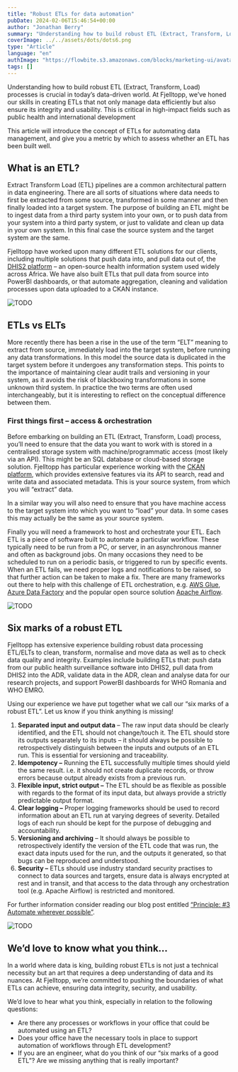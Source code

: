 ```yaml
---
title: "Robust ETLs for data automation"
pubDate: 2024-02-06T15:46:54+00:00
author: "Jonathan Berry"
summary: "Understanding how to build robust ETL (Extract, Transform, Load) processes is crucial in today’s data-driven world. "
coverImage: ../../assets/dots/dots6.png
type: "Article"
language: "en"
authImage: "https://flowbite.s3.amazonaws.com/blocks/marketing-ui/avatars/bonnie-green.png"
tags: []
---
```


Understanding how to build robust ETL (Extract, Transform, Load) processes is crucial in today’s data-driven world. At Fjelltopp, we’ve honed our skills in creating ETLs that not only manage data efficiently but also ensure its integrity and usability. This is critical in high-impact fields such as public health and international development

This article will introduce the concept of ETLs for automating data management, and give you a metric by which to assess whether an ETL has been built well.

## What is an ETL?

Extract Transform Load (ETL) pipelines are a common architectural pattern in data engineering. There are all sorts of situations where data needs to first be extracted from some source, transformed in some manner and then finally loaded into a target system. The purpose of building an ETL might be to ingest data from a third party system into your own, or to push data from your system into a third party system, or just to validate and clean up data in your own system. In this final case the source system and the target system are the same.

Fjelltopp have worked upon many different ETL solutions for our clients, including multiple solutions that push data into, and pull data out of, the [DHIS2 platform](https://dhis2.org) – an open-source health information system used widely across Africa. We have also built ETLs that pull data from source into PowerBI dashboards, or that automate aggregation, cleaning and validation processes upon data uploaded to a CKAN instance.

<Image class="place-self-start w-full max-h-240 object-cover object-center pb-5 pr-5" src="/fjelltopp-astro/src/assets/team/team-at-laptop.jpg" alt="TODO"/>

## ETLs vs ELTs

More recently there has been a rise in the use of the term “ELT” meaning to extract from source, immediately load into the target system, before running any data transformations. In this model the source data is duplicated in the target system before it undergoes any transformation steps. This points to the importance of maintaining clear audit trails and versioning in your system, as it avoids the risk of blackboxing transformations in some unknown third system. In practice the two terms are often used interchangeably, but it is interesting to reflect on the conceptual difference between them.

### First things first – access & orchestration

Before embarking on building an ETL (Extract, Transform, Load) process, you’ll need to ensure that the data you want to work with is stored in a centralised storage system with machine/programmatic access (most likely via an API). This might be an SQL database or cloud-based storage solution. Fjelltopp has particular experience working with the [CKAN platform](/fjelltopp-astro/services/data-catalogues-and-hubs), which provides extensive features via its API to search, read and write data and associated metadata. This is your source system, from which you will “extract” data.

In a similar way you will also need to ensure that you have machine access to the target system into which you want to “load” your data. In some cases this may actually be the same as your source system.

Finally you will need a framework to host and orchestrate your ETL. Each ETL is a piece of software built to automate a particular workflow. These typically need to be run from a PC, or server, in an asynchronous manner and often as background jobs. On many occasions they need to be scheduled to run on a periodic basis, or triggered to run by specific events. When an ETL fails, we need proper logs and notifications to be raised, so that further action can be taken to make a fix. There are many frameworks out there to help with this challenge of ETL orchestration, e.g. [AWS Glue](https://aws.amazon.com/glue/), [Azure Data Factory](https://azure.microsoft.com/en-gb/products/data-factory) and the popular open source solution [Apache Airflow](https://airflow.apache.org/).

<Image class="place-self-start w-1/3 float-left object-cover object-center pb-5 pr-5" src="/fjelltopp-astro/src/assets/dots/dots11.jpg" alt="TODO"/>

## Six marks of a robust ETL

Fjelltopp has extensive experience building robust data processing ETL/ELTs to clean, transform, normalise and move data as well as to check data quality and integrity. Examples include building ETLs that: push data from our public health surveillance software into DHIS2, pull data from DHIS2 into the ADR, validate data in the ADR, clean and analyse data for our research projects, and support PowerBI dashboards for WHO Romania and WHO EMRO.

Using our experience we have put together what we call our “six marks of a robust ETL”. Let us know if you think anything is missing!

1. **Separated input and output data** – The raw input data should be clearly identified, and the ETL should not change/touch it. The ETL should store its outputs separately to its inputs – it should always be possible to retrospectively distinguish between the inputs and outputs of an ETL run. This is essential for versioning and traceability.
2. **Idempotency –** Running the ETL successfully multiple times should yield the same result. i.e. it should not create duplicate records, or throw errors because output already exists from a previous run.
3. **Flexible input, strict output –** The ETL should be as flexible as possible with regards to the format of its input data, but always provide a strictly predictable output format.
4. **Clear logging –** Proper logging frameworks should be used to record information about an ETL run at varying degrees of severity. Detailed logs of each run should be kept for the purpose of debugging and accountability.
5. **Versioning and archiving** – It should always be possible to retrospectively identify the version of the ETL code that was run, the exact data inputs used for the run, and the outputs it generated, so that bugs can be reproduced and understood.
6. **Security –** ETLs should use industry standard security practises to connect to data sources and targets, ensure data is always encrypted at rest and in transit, and that access to the data through any orchestration tool (e.g. Apache Airflow) is restricted and monitored.

For further information consider reading our blog post entitled [“Principle: #3 Automate wherever possible”](/fjelltopp-astro/articles/2023-06-19-data-management-principle-automate-wherever-possible/).

<Image class="place-self-start w-1/3 float-right object-cover object-center pb-5 pr-5" src="/fjelltopp-astro/src/assets/team/team-discussing-in-corridor.jpg" alt="TODO"/>

## We’d love to know what you think…

In a world where data is king, building robust ETLs is not just a technical necessity but an art that requires a deep understanding of data and its nuances. At Fjelltopp, we’re committed to pushing the boundaries of what ETLs can achieve, ensuring data integrity, security, and usability.

We’d love to hear what you think, especially in relation to the following questions:

- Are there any processes or workflows in your office that could be automated using an ETL?
- Does your office have the necessary tools in place to support automation of workflows through ETL development?
- If you are an engineer, what do you think of our “six marks of a good ETL”? Are we missing anything that is really important?

</div></div>
